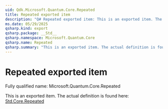 ```yaml
---
uid: Qdk.Microsoft.Quantum.Core.Repeated
title: Repeated exported item
description: "Q# Repeated exported item: This is an exported item. The actual definition is found here: [Std.Core.Repeated](xref:Qdk.Std.Core.Repeated)"
ms.date: 05/29/2025
qsharp.kind: export
qsharp.package: __Std__
qsharp.namespace: Microsoft.Quantum.Core
qsharp.name: Repeated
qsharp.summary: "This is an exported item. The actual definition is found here: [Std.Core.Repeated](xref:Qdk.Std.Core.Repeated)"
---
```


# Repeated exported item

Fully qualified name: Microsoft.Quantum.Core.Repeated

This is an exported item. The actual definition is found here: [Std.Core.Repeated](xref:Qdk.Std.Core.Repeated)
